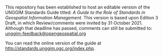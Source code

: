 This repository has been established to host an editable version of the UNGGIM Standards Guide titled: _A Guide to the Role of Standards in Geospatial Information Management_.  This version is based upon Edition 3 Draft, in which Review/comments were invited by 31 October 2021.  Although that deadline has passed, comments can still be submitted to: unggim-feedback@opengeospatial.org

You can read the online version of the guide at http://standards.unggim.ogc.org/index.php.
